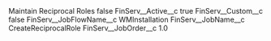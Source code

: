 <?xml version="1.0" encoding="UTF-8"?>
<CustomMetadata xmlns="http://soap.sforce.com/2006/04/metadata" xmlns:xsi="http://www.w3.org/2001/XMLSchema-instance" xmlns:xsd="http://www.w3.org/2001/XMLSchema">
    <label>Maintain Reciprocal Roles</label>
    <protected>false</protected>
    <values>
        <field>FinServ__Active__c</field>
        <value xsi:type="xsd:boolean">true</value>
    </values>
    <values>
        <field>FinServ__Custom__c</field>
        <value xsi:type="xsd:boolean">false</value>
    </values>
    <values>
        <field>FinServ__JobFlowName__c</field>
        <value xsi:type="xsd:string">WMInstallation</value>
    </values>
    <values>
        <field>FinServ__JobName__c</field>
        <value xsi:type="xsd:string">CreateReciprocalRole</value>
    </values>
    <values>
        <field>FinServ__JobOrder__c</field>
        <value xsi:type="xsd:double">1.0</value>
    </values>
</CustomMetadata>
